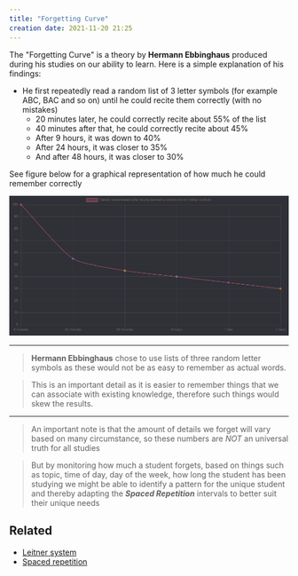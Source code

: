 ```yaml
---
title: "Forgetting Curve"
creation date: 2021-11-20 21:25
---
```


The "Forgetting Curve" is a theory by **Hermann Ebbinghaus** produced during his studies on our ability to learn.
Here is a simple explanation of his findings:
- He first repeatedly read a random list of 3 letter symbols (for example ABC, BAC and so on) until he could recite them correctly (with no mistakes)
  - 20 minutes later, he could correctly recite about 55% of the list
  - 40 minutes after that, he could correctly recite about 45%
  - After 9 hours, it was down to 40%
  - After 24 hours, it was closer to 35%
  - And after 48 hours, it was closer to 30%

See figure below for a graphical representation of how much he could remember correctly

![Graph of memory degradration](notes/images/forgetting_curve.png)

---

> **Hermann Ebbinghaus** chose to use lists of three random letter symbols as these would not be as easy to remember as actual words.

> This is an important detail as it is easier to remember things that we can associate with existing knowledge, therefore such things would skew the results.

---

> An important note is that the amount of details we forget will vary based on many circumstance, so these numbers are *NOT* an universal truth for all studies

> But by monitoring how much a student forgets, based on things such as topic, time of day, day of the week, how long the student has been studying
> we might be able to identify a pattern for the unique student and thereby adapting the ***Spaced Repetition*** intervals to better suit their unique needs

## Related 
- [Leitner system](notes/Leitner-system.md)
- [Spaced repetition](notes/Spaced-repetition.md)